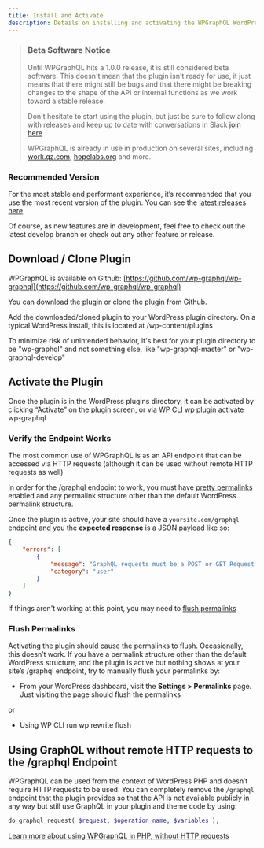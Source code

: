 ```yaml
---
title: Install and Activate
description: Details on installing and activating the WPGraphQL WordPress plugin
---
```


> ### Beta Software Notice
> Until WPGraphQL hits a 1.0.0 release, it is still considered beta software. This doesn't mean that the plugin isn't 
> ready for use, it just means that there might still be bugs and that there might be breaking changes to the shape of 
> the API or internal functions as we work toward a stable release.
> 
> Don't hesitate to start using the plugin, but just be sure to follow along with releases and keep up to date with 
> conversations in Slack [join here](https://wpgql-slack.herokuapp.com/)
> 
> WPGraphQL is already in use in production on several sites, including [work.qz.com](http://work.qz.com), 
> [hopelabs.org](http://hopelab.org) and more.

### Recommended Version
For the most stable and performant experience, it’s recommended that you use the most recent version of the plugin. 
You can see the [latest releases here](https://github.com/wp-graphql/wp-graphql/releases).

Of course, as new features are in development, feel free to check out the latest develop branch or check out any other feature or release.

## Download / Clone Plugin

WPGraphQL is available on Github: [https://github.com/wp-graphql/wp-graphql](https://github.com/wp-graphql/wp-graphql)

You can download the plugin or clone the plugin from Github.

Add the downloaded/cloned plugin to your WordPress plugin directory. On a typical WordPress install, this is located at /wp-content/plugins

<Tip>To minimize risk of unintended behavior, it's best for your plugin directory to be "wp-graphql" and not something else, like "wp-graphql-master" or "wp-graphql-develop"</Tip>

## Activate the Plugin

Once the plugin is in the WordPress plugins directory, it can be activated by clicking “Activate” on the plugin screen, or via WP CLI wp plugin activate wp-graphql

### Verify the Endpoint Works
The most common use of WPGraphQL is as an API endpoint that can be accessed via HTTP requests (although it can be used without remote HTTP requests as well)

In order for the /graphql endpoint to work, you must have [pretty permalinks](https://codex.wordpress.org/Using_Permalinks) enabled and any permalink structure other than the default WordPress permalink structure.

Once the plugin is active, your site should have a `yoursite.com/graphql` endpoint and you the **expected response** is a JSON payload like so:

```json
{
    "errors": [
        {
            "message": "GraphQL requests must be a POST or GET Request with a valid query",
            "category": "user"
        }
    ]
}
```

<Warning>If things aren't working at this point, you may need to [flush permalinks](https://codex.wordpress.org/Function_Reference/flush_rewrite_rules)</Warning>

### Flush Permalinks

Activating the plugin should cause the permalinks to flush. Occasionally, this doesn’t work. If you have a permalink structure other than the default WordPress structure, and the plugin is active but nothing shows at your site’s /graphql endpoint, try to manually flush your permalinks by:

- From your WordPress dashboard, visit the **Settings > Permalinks** page. Just visiting the page should flush the permalinks

or

- Using WP CLI run wp rewrite flush

## Using GraphQL without remote HTTP requests to the /graphql Endpoint

WPGraphQL can be used from the context of WordPress PHP and doesn’t require HTTP requests to be used. You can completely remove the `/graphql` endpoint that the plugin provides so that the API is not available publicly in any way but still use GraphQL in your plugin and theme code by using:

```php
do_graphql_request( $request, $operation_name, $variables );

```

[Learn more about using WPGraphQL in PHP, without HTTP requests](http://wpgraphql.com/guides/graphql-in-php)
